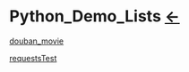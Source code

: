 # Python_Demo_Lists [←](../index.md)

[douban_movie](https://raw.githubusercontent.com/AmbroseRen/test/master/Data/Python/demoOne/douban_movie.py)

[requestsTest](https://raw.githubusercontent.com/AmbroseRen/test/master/Data/Python/demoOne/requestsTest.py)
